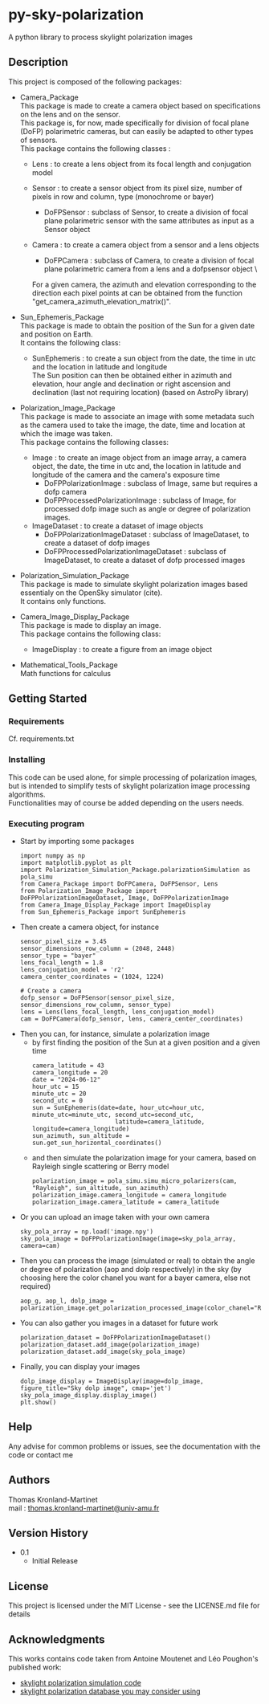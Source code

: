 # py-sky-polarization
A python library to process skylight polarization images

## Description

This project is composed of the following packages:
* Camera_Package \
This package is made to create a camera object based on specifications on the lens 
and on the sensor. \
This package is, for now, made specifically for division of focal plane (DoFP) polarimetric cameras, but can easily be adapted 
to other types of sensors. \
This package contains the following classes :
  * Lens : to create a lens object from its focal length and conjugation model
  * Sensor : to create a sensor object from its pixel size, number of pixels in row and column, type (monochrome or bayer)
    * DoFPSensor : subclass of Sensor, to create a division of focal plane polarimetric sensor with the same attributes as input as a Sensor object
  * Camera : to create a camera object from a sensor and a lens objects
    * DoFPCamera : subclass of Camera, to create a division of focal plane polarimetric camera from a lens and a dofpsensor object \
  
    For a given camera, the azimuth and elevation corresponding to the direction each pixel points at can be obtained from 
the function "get_camera_azimuth_elevation_matrix()".


* Sun_Ephemeris_Package \
This package is made to obtain the position of the Sun for a given date and position on Earth.\
It contains the following class:
  * SunEphemeris : to create a sun object from the date, the time in utc and the location in latitude and longitude \
  The Sun position can then be obtained either in azimuth and elevation, hour angle and declination or right ascension and 
  declination (last not requiring location) (based on AstroPy library)


* Polarization_Image_Package \
This package is made to associate an image with some metadata such as the camera used to take the image, the date, time 
and location at which the image was taken.\
This package contains the following classes:
  * Image : to create an image object from an image array, a camera object, the date, the time in utc and, the location 
  in latitude and longitude of the camera and the camera's exposure time
    * DoFPPolarizationImage : subclass of Image, same but requires a dofp camera 
    * DoFPProcessedPolarizationImage : subclass of Image, for processed dofp image such as angle or degree of polarization images.
  * ImageDataset : to create a dataset of image objects
    * DoFPPolarizationImageDataset : subclass of ImageDataset, to create a dataset of dofp images
    * DoFPProcessedPolarizationImageDataset : subclass of ImageDataset, to create a dataset of dofp processed images 


* Polarization_Simulation_Package \
This package is made to simulate skylight polarization images based essentialy on the OpenSky simulator (cite). \
It contains only functions.


* Camera_Image_Display_Package \
This package is made to display an image. \
This package contains the following class:
  * ImageDisplay : to create a figure from an image object

* Mathematical_Tools_Package \
Math functions for calculus

## Getting Started

### Requirements

Cf. requirements.txt

### Installing

This code can be used alone, for simple processing of polarization images, but is intended to simplify tests of skylight 
polarization image processing algorithms.\
Functionalities may of course be added depending on the users needs.

### Executing program

* Start by importing some packages
  ```
  import numpy as np
  import matplotlib.pyplot as plt
  import Polarization_Simulation_Package.polarizationSimulation as pola_simu
  from Camera_Package import DoFPCamera, DoFPSensor, Lens
  from Polarization_Image_Package import DoFPPolarizationImageDataset, Image, DoFPPolarizationImage
  from Camera_Image_Display_Package import ImageDisplay
  from Sun_Ephemeris_Package import SunEphemeris
  ```
* Then create a camera object, for instance
  ```
  sensor_pixel_size = 3.45
  sensor_dimensions_row_column = (2048, 2448)
  sensor_type = "bayer"
  lens_focal_length = 1.8
  lens_conjugation_model = 'r2'
  camera_center_coordinates = (1024, 1224)
  
  # Create a camera
  dofp_sensor = DoFPSensor(sensor_pixel_size, sensor_dimensions_row_column, sensor_type)
  lens = Lens(lens_focal_length, lens_conjugation_model)
  cam = DoFPCamera(dofp_sensor, lens, camera_center_coordinates)
  ```
* Then you can, for instance, simulate a polarization image
  * by first finding the position of the Sun at a given position and a given time
    ```
    camera_latitude = 43
    camera_longitude = 20
    date = "2024-06-12"
    hour_utc = 15
    minute_utc = 20
    second_utc = 0
    sun = SunEphemeris(date=date, hour_utc=hour_utc, minute_utc=minute_utc, second_utc=second_utc,
                           latitude=camera_latitude, longitude=camera_longitude)
    sun_azimuth, sun_altitude = sun.get_sun_horizontal_coordinates()
    ```
  * and then simulate the polarization image for your camera, based on Rayleigh single scattering or Berry model
    ```
    polarization_image = pola_simu.simu_micro_polarizers(cam, "Rayleigh", sun_altitude, sun_azimuth)
    polarization_image.camera_longitude = camera_longitude
    polarization_image.camera_latitude = camera_latitude
    ```
* Or you can upload an image taken with your own camera
  ```
  sky_pola_array = np.load('image.npy')
  sky_pola_image = DoFPPolarizationImage(image=sky_pola_array, camera=cam)
  ```
* Then you can process the image (simulated or real) to obtain the angle or degree of polarization (aop and dolp respectively) in the sky (by choosing here the color chanel you want for a bayer camera, else not required)
  ```
  aop_g, aop_l, dolp_image = polarization_image.get_polarization_processed_image(color_chanel="R")
  ``` 
* You can also gather you images in a dataset for future work
  ```
  polarization_dataset = DoFPPolarizationImageDataset()
  polarization_dataset.add_image(polarization_image)
  polarization_dataset.add_image(sky_pola_image)
  ```
* Finally, you can display your images 
  ```
  dolp_image_display = ImageDisplay(image=dolp_image, figure_title="Sky dolp image", cmap='jet')
  sky_pola_image_display.display_image()
  plt.show()
  ```



## Help

Any advise for common problems or issues, see the documentation with the code or contact me

## Authors

Thomas Kronland-Martinet  
mail : thomas.kronland-martinet@univ-amu.fr

## Version History

* 0.1
    * Initial Release

## License

This project is licensed under the MIT License - see the LICENSE.md file for details

## Acknowledgments
This works contains code taken from Antoine Moutenet and Léo Poughon's published work:
* [skylight polarization simulation code](https://github.com/MoutenetA/OpenSky)
* [skylight polarization database you may consider using](https://github.com/mol-1/Long-Term-Skylight-Polarization-Measurement-Device)
